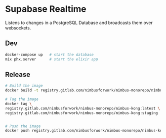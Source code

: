 # Supabase Realtime

Listens to changes in a PostgreSQL Database and broadcasts them over websockets. 



## Dev

```sh
docker-compose up   # start the database
mix phx.server      # start the elixir app
```

## Release


```sh
# Build the image
docker build -t registry.gitlab.com/nimbusforwork/nimbus-monorepo/nimbus-kong ./

# Tag the image
docker tag \
registry.gitlab.com/nimbusforwork/nimbus-monorepo/nimbus-kong:latest \
registry.gitlab.com/nimbusforwork/nimbus-monorepo/nimbus-kong:staging


# Push the image
docker push registry.gitlab.com/nimbusforwork/nimbus-monorepo/nimbus-kong:latest
```